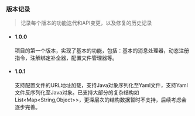 ### 版本记录
> 记录每个版本的功能迭代和API变更，以及修复的历史记录

* #### 1.0.0
  项目的第一个版本，实现了基本的功能，包括：基本的消息处理器，动态注册指令，注解绑定补全器，配置文件管理器等。
* #### 1.0.1
  支持配置文件的URL地址加载，支持Java对象序列化至Yaml文件，支持Yaml文件反序列化至Java对象。已支持大部分的复杂结构如List<Map<String,Object>>，更深层次的结构数据暂时不支持，后续考虑会逐步完善。
